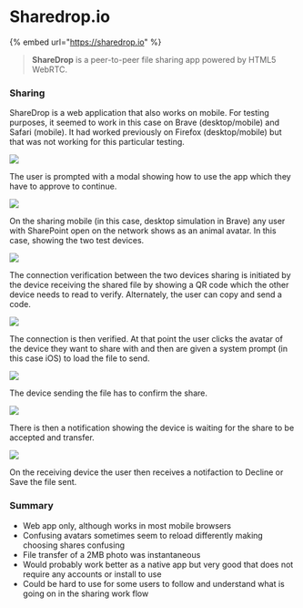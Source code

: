 # Sharedrop.io

{% embed url="https://sharedrop.io" %}

> **ShareDrop** is a peer-to-peer file sharing app powered by HTML5 WebRTC.



### Sharing

ShareDrop is a web application that also works on mobile. For testing purposes, it seemed to work in this case on Brave \(desktop/mobile\) and Safari \(mobile\). It had worked previously on Firefox \(desktop/mobile\) but that was not working for this particular testing.

![](../../.gitbook/assets/sharedrop-1%20%281%29.png)



The user is prompted with a modal showing how to use the app which they have to approve to continue.

![](../../.gitbook/assets/sharedrop-2.png)

On the sharing mobile \(in this case, desktop simulation in Brave\) any user with SharePoint open on the network shows as an animal avatar. In this case, showing the two test devices.

![](../../.gitbook/assets/sharedrop-3%20%281%29.png)

The connection verification between the two devices sharing is initiated by the device receiving the shared file by showing a QR code which the other device needs to read to verify. Alternately, the user can copy and send a code.

![](../../.gitbook/assets/sharedrop-4.png)





The connection is then verified. At that point the user clicks the avatar of the device they want to share with and then are given a system prompt \(in this case iOS\) to load the file to send.

![](../../.gitbook/assets/sharedrop-5%20%281%29.png)

The device sending the file has to confirm the share.

![](../../.gitbook/assets/sharedrop-6.png)

There is then a notification showing the device is waiting for the share to be accepted and transfer.

![](../../.gitbook/assets/sharedrop-8.png)

On the receiving device the user then receives a notifaction to Decline or Save the file sent.

### Summary

* Web app only, although works in most mobile browsers
* Confusing avatars sometimes seem to reload differently making choosing shares confusing
* File transfer of a 2MB photo was instantaneous
* Would probably work better as a native app but very good that does not require any accounts or install to use
* Could be hard to use for some users to follow and understand what is going on in the sharing work flow


